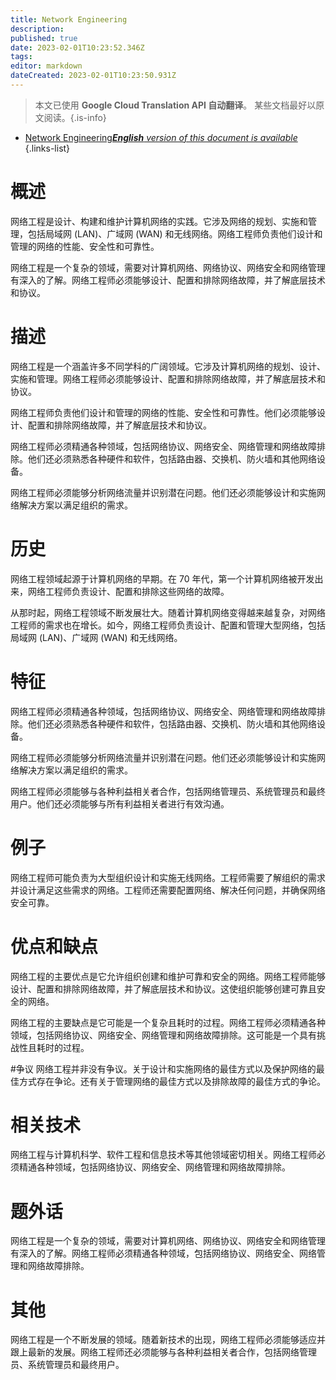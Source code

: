 ```yaml
---
title: Network Engineering
description: 
published: true
date: 2023-02-01T10:23:52.346Z
tags: 
editor: markdown
dateCreated: 2023-02-01T10:23:50.931Z
---
```


> 本文已使用 **Google Cloud Translation API 自动翻译**。
某些文档最好以原文阅读。{.is-info}

- [Network Engineering***English** version of this document is available*](/en/Knowledge-base/Dictionary/network-engineering)
{.links-list}

# 概述
网络工程是设计、构建和维护计算机网络的实践。它涉及网络的规划、实施和管理，包括局域网 (LAN)、广域网 (WAN) 和无线网络。网络工程师负责他们设计和管理的网络的性能、安全性和可靠性。

网络工程是一个复杂的领域，需要对计算机网络、网络协议、网络安全和网络管理有深入的了解。网络工程师必须能够设计、配置和排除网络故障，并了解底层技术和协议。

# 描述
网络工程是一个涵盖许多不同学科的广阔领域。它涉及计算机网络的规划、设计、实施和管理。网络工程师必须能够设计、配置和排除网络故障，并了解底层技术和协议。

网络工程师负责他们设计和管理的网络的性能、安全性和可靠性。他们必须能够设计、配置和排除网络故障，并了解底层技术和协议。

网络工程师必须精通各种领域，包括网络协议、网络安全、网络管理和网络故障排除。他们还必须熟悉各种硬件和软件，包括路由器、交换机、防火墙和其他网络设备。

网络工程师必须能够分析网络流量并识别潜在问题。他们还必须能够设计和实施网络解决方案以满足组织的需求。

# 历史
网络工程领域起源于计算机网络的早期。在 70 年代，第一个计算机网络被开发出来，网络工程师负责设计、配置和排除这些网络的故障。

从那时起，网络工程领域不断发展壮大。随着计算机网络变得越来越复杂，对网络工程师的需求也在增长。如今，网络工程师负责设计、配置和管理大型网络，包括局域网 (LAN)、广域网 (WAN) 和无线网络。

# 特征
网络工程师必须精通各种领域，包括网络协议、网络安全、网络管理和网络故障排除。他们还必须熟悉各种硬件和软件，包括路由器、交换机、防火墙和其他网络设备。

网络工程师必须能够分析网络流量并识别潜在问题。他们还必须能够设计和实施网络解决方案以满足组织的需求。

网络工程师必须能够与各种利益相关者合作，包括网络管理员、系统管理员和最终用户。他们还必须能够与所有利益相关者进行有效沟通。

# 例子
网络工程师可能负责为大型组织设计和实施无线网络。工程师需要了解组织的需求并设计满足这些需求的网络。工程师还需要配置网络、解决任何问题，并确保网络安全可靠。

# 优点和缺点
网络工程的主要优点是它允许组织创建和维护可靠和安全的网络。网络工程师能够设计、配置和排除网络故障，并了解底层技术和协议。这使组织能够创建可靠且安全的网络。

网络工程的主要缺点是它可能是一个复杂且耗时的过程。网络工程师必须精通各种领域，包括网络协议、网络安全、网络管理和网络故障排除。这可能是一个具有挑战性且耗时的过程。

#争议
网络工程并非没有争议。关于设计和实施网络的最佳方式以及保护网络的最佳方式存在争论。还有关于管理网络的最佳方式以及排除故障的最佳方式的争论。

# 相关技术
网络工程与计算机科学、软件工程和信息技术等其他领域密切相关。网络工程师必须精通各种领域，包括网络协议、网络安全、网络管理和网络故障排除。

# 题外话
网络工程是一个复杂的领域，需要对计算机网络、网络协议、网络安全和网络管理有深入的了解。网络工程师必须精通各种领域，包括网络协议、网络安全、网络管理和网络故障排除。

# 其他
网络工程是一个不断发展的领域。随着新技术的出现，网络工程师必须能够适应并跟上最新的发展。网络工程师还必须能够与各种利益相关者合作，包括网络管理员、系统管理员和最终用户。